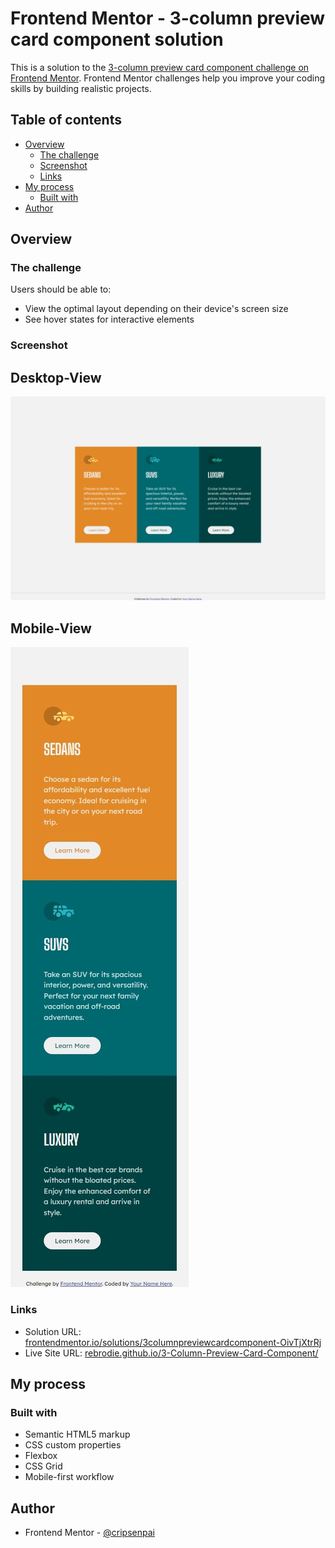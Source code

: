 # Frontend Mentor - 3-column preview card component solution

This is a solution to the [3-column preview card component challenge on Frontend Mentor](https://www.frontendmentor.io/challenges/3column-preview-card-component-pH92eAR2-). Frontend Mentor challenges help you improve your coding skills by building realistic projects.

## Table of contents

- [Overview](#overview)
  - [The challenge](#the-challenge)
  - [Screenshot](#screenshot)
  - [Links](#links)
- [My process](#my-process)
  - [Built with](#built-with)
- [Author](#author)

## Overview

### The challenge

Users should be able to:

- View the optimal layout depending on their device's screen size
- See hover states for interactive elements

### Screenshot

## Desktop-View

![](./assets/design/Desktop-View.jpeg)

## Mobile-View

![](./assets/design/Mobile-View.jpeg)

### Links

- Solution URL: [frontendmentor.io/solutions/3columnpreviewcardcomponent-OivTjXtrRj](https://www.frontendmentor.io/solutions/3columnpreviewcardcomponent-OivTjXtrRj)
- Live Site URL: [rebrodie.github.io/3-Column-Preview-Card-Component/](https://rebrodie.github.io/3-Column-Preview-Card-Component/)

## My process

### Built with

- Semantic HTML5 markup
- CSS custom properties
- Flexbox
- CSS Grid
- Mobile-first workflow

## Author

- Frontend Mentor - [@cripsenpai](https://www.frontendmentor.io/profile/cripsenpai)
